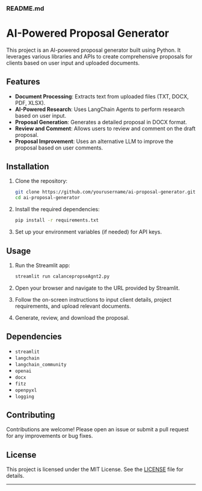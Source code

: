 ### README.md

# AI-Powered Proposal Generator

This project is an AI-powered proposal generator built using Python. It leverages various libraries and APIs to create comprehensive proposals for clients based on user input and uploaded documents.

## Features

- **Document Processing**: Extracts text from uploaded files (TXT, DOCX, PDF, XLSX).
- **AI-Powered Research**: Uses LangChain Agents to perform research based on user input.
- **Proposal Generation**: Generates a detailed proposal in DOCX format.
- **Review and Comment**: Allows users to review and comment on the draft proposal.
- **Proposal Improvement**: Uses an alternative LLM to improve the proposal based on user comments.

## Installation

1. Clone the repository:
   ```sh
   git clone https://github.com/yourusername/ai-proposal-generator.git
   cd ai-proposal-generator
   ```

2. Install the required dependencies:
   ```sh
   pip install -r requirements.txt
   ```

3. Set up your environment variables (if needed) for API keys.
   
   
## Usage

1. Run the Streamlit app:
   ```sh
   streamlit run calancepropseAgnt2.py
   ```

2. Open your browser and navigate to the URL provided by Streamlit.

3. Follow the on-screen instructions to input client details, project requirements, and upload relevant documents.

4. Generate, review, and download the proposal.

## Dependencies

- `streamlit`
- `langchain`
- `langchain_community`
- `openai`
- `docx`
- `fitz`
- `openpyxl`
- `logging`

## Contributing

Contributions are welcome! Please open an issue or submit a pull request for any improvements or bug fixes.

## License

This project is licensed under the MIT License. See the [LICENSE](LICENSE) file for details.

---

